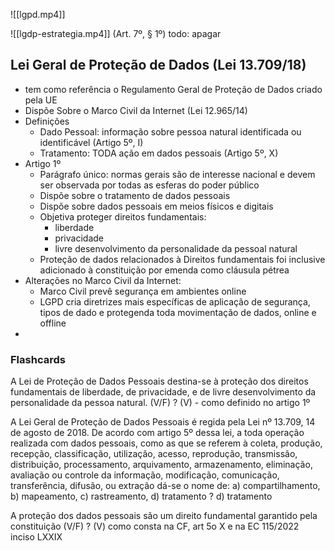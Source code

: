 ![[lgpd.mp4]]

![[lgdp-estrategia.mp4]]
(Art. 7º, § 1º) todo: apagar
## Lei Geral de Proteção de Dados (Lei 13.709/18)
- tem como referência o Regulamento Geral de Proteção de Dados criado pela UE
- Dispõe Sobre o Marco Civil da Internet (Lei 12.965/14)
- Definições
	- Dado Pessoal: informação sobre pessoa natural identificada ou identificável (Artigo 5º, I)
	- Tratamento: TODA ação em dados pessoais (Artigo 5º, X)
- Artigo 1º
	- Parágrafo único: normas gerais são de interesse nacional e devem ser observada por todas as esferas do poder público
	- Dispõe sobre o tratamento de dados pessoais
	- Dispõe sobre dados pessoais em meios físicos e digitais
	- Objetiva proteger direitos fundamentais:
		- liberdade
		- privacidade
		- livre desenvolvimento da personalidade da pessoal natural
	- Proteção de dados relacionados à Direitos fundamentais foi inclusive adicionado à constituição por emenda como cláusula pétrea
- Alterações no Marco Civil da Internet:
	- Marco Civil prevê segurança em ambientes online
	- LGPD cria diretrizes mais específicas de aplicação de segurança, tipos de dado e protegenda toda movimentação de dados, online e offline
-


### Flashcards
A Lei de Proteção de Dados Pessoais destina-se à proteção  dos direitos fundamentais de liberdade, de privacidade, e de livre desenvolvimento da personalidade da pessoa natural. (V/F)
?
(V) - como definido no artigo 1º

A Lei Geral de Proteção de Dados Pessoais é regida pela Lei nº 13.709, 14 de agosto de 2018. De acordo com artigo 5º dessa lei, a toda operação realizada com dados pessoais, como as que se referem à coleta,  produção, recepção, classificação, utilização, acesso, reprodução, transmissão, distribuição, processamento, arquivamento, armazenamento, eliminação, avaliação ou controle da informação, modificação, comunicação, transferência, difusão, ou extração dá-se o nome de:
a) compartilhamento, b) mapeamento, c) rastreamento, d) tratamento
?
d) tratamento

A proteção dos dados pessoais são um direito fundamental garantido pela constituição (V/F)
?
(V) como consta na CF, art 5o X e na EC 115/2022 inciso LXXIX
